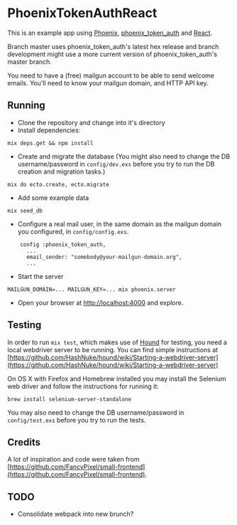 # PhoenixTokenAuthReact

This is an example app using [Phoenix](http://www.phoenixframework.org), [phoenix_token_auth](https://github.com/manukall/phoenix_token_auth) and [React](https://facebook.github.io/react/index.html).

Branch master uses phoenix_token_auth's latest hex release and branch development might use a more current version of phoenix_token_auth's master branch.

You need to have a (free) mailgun account to be able to send welcome emails. You'll
need to know your mailgun domain, and HTTP API key.

## Running

* Clone the repository and change into it's directory
* Install dependencies:
```Shell
mix deps.get && npm install
```
* Create and migrate the database (You might also need to change the DB username/password in `config/dev.exs` before you try to run the DB creation and migration tasks.)
```Shell
mix do ecto.create, ecto.migrate
```
* Add some example data
```Shell
mix seed_db
```
* Configure a real mail user, in the same domain as the mailgun domain you configured, in `config/config.exs`.
```Shell
    config :phoenix_token_auth,
      ...
      email_sender: "somebody@your-mailgun-domain.org",
      ...
```
* Start the server
```Shell
MAILGUN_DOMAIN=... MAILGUN_KEY=... mix phoenix.server
```
* Open your browser at [http://localhost:4000](http://localhost:4000) and explore.

## Testing

In order to run `mix test`, which makes use of
[Hound](https://github.com/HashNuke/hound) for testing, you need a local webdriver server
to be running. You can find simple instructions at [https://github.com/HashNuke/hound/wiki/Starting-a-webdriver-server](https://github.com/HashNuke/hound/wiki/Starting-a-webdriver-server)

On OS X with Firefox and Homebrew installed you may install the Selenium web driver and follow the instructions for running it:
```Shell
brew install selenium-server-standalone
```

You may also need to change the DB username/password in `config/test.exs` before you try to run the tests.

## Credits
A lot of inspiration and code were taken from [https://github.com/FancyPixel/small-frontend](https://github.com/FancyPixel/small-frontend).

## TODO

* Consolidate webpack into new brunch?
